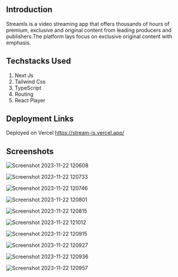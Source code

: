 ## Introduction 

StreamIs is a video streaming app that offers thousands of hours of premium, exclusive and original content from leading producers and publishers.The platform lays focus on exclusive original content
with emphasis.

## Techstacks Used
 
1. Next Js
2. Tailwind Css
3. TypeScript
4. Routing
5. React Player


## Deployment Links

Deployed on Vercel  https://stream-is.vercel.app/

## Screenshots

![Screenshot 2023-11-22 120608](https://github.com/ManishKuPatra254/StreamIs/assets/112771729/eed211c9-8ec1-4b5b-8ba4-6c56c1069dcd)

![Screenshot 2023-11-22 120733](https://github.com/ManishKuPatra254/StreamIs/assets/112771729/623fb65b-cebc-467f-a378-13587fbe5094)

![Screenshot 2023-11-22 120746](https://github.com/ManishKuPatra254/StreamIs/assets/112771729/18235abd-ba0e-428b-8569-0352758e5be9)

![Screenshot 2023-11-22 120801](https://github.com/ManishKuPatra254/StreamIs/assets/112771729/4a6ac70b-9dba-4201-8479-cb0d93a1354f)

![Screenshot 2023-11-22 120815](https://github.com/ManishKuPatra254/StreamIs/assets/112771729/a5012161-5fb4-44bd-8358-7effe8d44569)

![Screenshot 2023-11-22 121012](https://github.com/ManishKuPatra254/StreamIs/assets/112771729/c1c9218a-8cd9-48e3-bd29-83a3f79dcf55)

![Screenshot 2023-11-22 120915](https://github.com/ManishKuPatra254/StreamIs/assets/112771729/37d9e622-0ec1-4024-92be-d93bb5d96d0b)

![Screenshot 2023-11-22 120927](https://github.com/ManishKuPatra254/StreamIs/assets/112771729/542ef148-f472-4be4-85b4-42e032e7e630)

![Screenshot 2023-11-22 120936](https://github.com/ManishKuPatra254/StreamIs/assets/112771729/6ac96d50-9140-4213-b106-ea6fde384549)

![Screenshot 2023-11-22 120957](https://github.com/ManishKuPatra254/StreamIs/assets/112771729/f9fd0959-746f-46a6-9f8e-f67fb0ada7ff)
